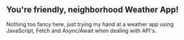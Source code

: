 ## You're friendly, neighborhood Weather App! 

Nothing too fancy here, just trying my hand at a weather app using JavaScript, Fetch and Async/Await when dealing with API's. 